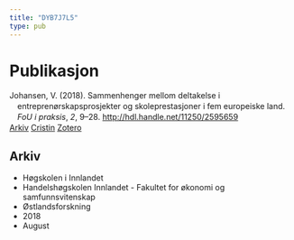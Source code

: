 ```yaml
---
title: "DYB7J7L5"
type: pub
---
```

<h1>Publikasjon</h1>
<article id="csl-bib-container-DYB7J7L5" class="csl-bib-container">
  <div class="csl-bib-body" style="line-height: 1.35; padding-left: 1em; text-indent:-1em;">
  <div class="csl-entry">Johansen, V. (2018). Sammenhenger mellom deltakelse i entrepren&#xF8;rskapsprosjekter og skoleprestasjoner i fem europeiske land. <i>FoU i praksis</i>, <i>2</i>, 9&#x2013;28. <a href="http://hdl.handle.net/11250/2595659">http://hdl.handle.net/11250/2595659</a></div>
</div>
  <div class="csl-bib-buttons">
    <a href="#taxonomy-article-DYB7J7L5" class="csl-bib-button">Arkiv</a>
    <a href alt="Cristin URL" class="csl-bib-button">Cristin</a>
    <a href alt="Zotero URL" class="csl-bib-button">Zotero</a>
  </div>
  <div id="csl-bib-meta-container-DYB7J7L5"></div>
</article>
<div id="csl-bib-meta-DYB7J7L5" class="csl-bib-meta">
  <article id="taxonomy-article-DYB7J7L5" class="taxonomy-article">
    <h1>Arkiv</h1>
    <ul>
      <li>Høgskolen i Innlandet</li>
      <li>Handelshøgskolen Innlandet - Fakultet for økonomi og samfunnsvitenskap</li>
      <li>Østlandsforskning</li>
      <li>2018</li>
      <li>August</li>
    </ul>
  </article>
</div>
